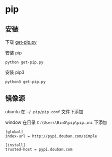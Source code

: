 # pip

## 安装
下载 [get-pip.py](https://bootstrap.pypa.io/get-pip.py)

安装 pip

```
python get-pip.py
```

安装 pip3

```
python3 get-pip.py
```

## 镜像源

ubuntu
在 `~/.pip/pip.conf` 文件下添加

window
在目录 `C:\Users\BinG\pip\pip.ini` 下添加

```
[global]
index-url = http://pypi.douban.com/simple

[install]
trusted-host = pypi.douban.com
```


